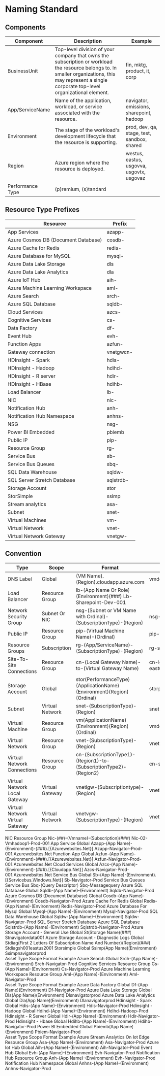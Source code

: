 # Naming Standard

## Components
| Component | Description | Example |
| ----------- | ----------- | ----------- |
| BusinessUnit | Top-level division of your company that owns the subscription or workload the resource belongs to. In smaller organizations, this may represent a single corporate top-level organizational element. | fin, mktg, product, it, corp |
| App/ServiceName | Name of the application, workload, or service associated with the resource. | navigator, emissions, sharepoint, hadoop |
| Environment | The stage of the workload's development lifecycle that the resource is supporting. | prod, dev, qa, stage, test, sandbox, shared |
| Region | Azure region where the resource is deployed. | westus, eastus, usgovva, usgovtx, usgovaz |
| Performance Type | (p)remium, (s)tandard |

## Resource Type Prefixes
| Resource | Prefix |
| ----------- | ----------- |
| App Services | azapp- |
| Azure Cosmos DB (Document Database) | cosdb- |
| Azure Cache for Redis | redis- |
| Azure Database for MySQL | mysql- |
| Azure Data Lake Storage | dls |
| Azure Data Lake Analytics | dla |
| Azure IoT Hub | aih- |
| Azure Machine Learning Workspace | aml- |
| Azure Search | srch- |
| Azure SQL Database | sqldb- |
| Cloud Services | azcs- |
| Cognitive Services | cs-
| Data Factory | df- |
| Event Hub | evh- |
| Function Apps |	azfun- |
| Gateway connection |	vnetgwcn- |
| HDInsight - Spark | hdis- |
| HDInsight - Hadoop | hdihd- |
| HDInsight - R server| hdir- |
| HDInsight - HBase | hdihb- |
| Load Balancer |	lb- |
| NIC |	nic- |
| Notification Hub | anh- |
| Notification Hub Namespace | anhns- |
| NSG |	nsg- |
| Power BI Embedded | pbiemb |
| Public IP |	pip- |
| Resource Group | rg- |
| Service Bus |	sb- |
| Service Bus Queues | sbq- |
| SQL Data Warehouse | sqldw- |
| SQL Server Stretch Database | sqlstrdb- |
| Storage Account |	stor |
| StorSimple | ssimp |
| Stream analytics | asa- |
| Subnet | snet- |
| Virtual Machines | vm- |
| Virtual Network |	vnet- |
| Virtual Network Gateway |	vnetgw- |

## Convention
| Type | Scope | Format | Example |
| ----------- | ----------- | ----------- | ----------- |
| DNS Label | Global | (VM Name).(Region).cloudapp.azure.com | vmdcdeveastus01.eastus.cloudapp.azure.com
| Load Balancer | Resource Group | lb-(App Name Or Role)(Environment)(###) Lb-Sharepoint-Dev-001
| Network Security Group | Subnet Or NIC | nsg-(Subnet or VM Name with Ordinal)-(SubscriptionType)-(Region) | nsg-shared-eastus |
| Public IP | Resource Group | pip-(Virtual Machine Name)-(Ordinal) | pip-vmdcdeveastus01-01 |
| Resource Groups | Subscription | rg-(App/ServiceName)-(SubscriptionType)-(Region) | rg-shared-dev-eastus |
| Site-To-Site Connections | Resource Group | cn-(Local Gateway Name)-to-(Virtual Gateway Name) | cn-lgw-shared-eastus-to-vgw-shared-eastus |
| Storage Account | Global | stor(PerformanceType)(ApplicationName)(Environment)(Region)(Ordinal) | storpwvddeveastus01
| Subnet | Virtual Network | snet-(SubscriptionType)-(Region) | snet-shared-eastus |
| Virtual Machine | Resource Group | vm(ApplicationName)(Environment)(Region)(Ordinal) | vmdcdeveastus01 |
| Virtual Network | Resource Group | vnet-(SubscriptionType)-(Region) | vnet-shared-eastus |
| Virtual Network Connections | Resource Group | cn-(SubscriptionType1)-(Region1)-to-(SubscriptionType2)-(Region2) | cn-shared-eastus-to-shared-westus |
| Virtual Network Local Gateway | Virtual Gateway | vnetlgw-(Subscriptiontype)-(Region) | vnetlgw-shared-eastus |
| Virtual Network Virtual Gateway | Virtual Network | vnetvgw-(SubscriptionType)-(Region) | vnetvgw-shared-eastus |










NIC Resource Group Nic-(##)-(Vmname)-(Subscription)(###) Nic-02-Vmhadoop1-Prod-001
App Service Global Azapp-(App Name)-(Environment)-(###).[{Azurewebsites.Net}] Azapp-Navigator-Prod-001.Azurewebsites.Net
Function App Global Azfun-(App Name)-(Environment)-(###).[{Azurewebsites.Net}] Azfun-Navigator-Prod-001.Azurewebsites.Net
Cloud Services Global Azcs-(App Name)-(Environment)-(###).[{Cloudapp.Net}] Azcs-Navigator-Prod-001.Azurewebsites.Net
Service Bus Global Sb-(App Name)-(Environment).[{Servicebus.Windows.Net}] Sb-Navigator-Prod
Service Bus Queues Service Bus Sbq-(Query Descriptor) Sbq-Messagequery
Azure SQL Database Global Sqldb-(App Name)-(Environment) Sqldb-Navigator-Prod
Azure Cosmos DB (Document Database) Global Cosdb-(App Name)-(Environment) Cosdb-Navigator-Prod
Azure Cache For Redis Global Redis-(App Name)-(Environment) Redis-Navigator-Prod
Azure Database For Mysql Global Mysql-(App Name)-(Environment) Mysql-Navigator-Prod
SQL Data Warehouse Global Sqldw-(App Name)-(Environment) Sqldw-Navigator-Prod
SQL Server Stretch Database Azure SQL Database Sqlstrdb-(App Name)-(Environment) Sqlstrdb-Navigator-Prod
Azure Storage Account - General Use Global St(Storage Name)(###) Stnavigatordata001
Azure Storage Account - Diagnostic Logs Global Stdiag(First 2 Letters Of Subscription Name And Number)(Region)(###) Stdiagsh001eastus2001
Storsimple Global Ssimp(App Name)(Environment) Ssimpnavigatorprod  
Asset Type Scope Format Example
Azure Search Global Srch-(App Name)-(Environment) Srch-Navigator-Prod
Cognitive Services Resource Group Cs-(App Name)-(Environment) Cs-Navigator-Prod
Azure Machine Learning Workspace Resource Group Aml-(App Name)-(Environment) Aml-Navigator-Prod  
Asset Type Scope Format Example
Azure Data Factory Global Df-(App Name)(Environment) Df-Navigator-Prod
Azure Data Lake Storage Global Dls(App Name)(Environment) Dlsnavigatorprod
Azure Data Lake Analytics Global Dla(App Name)(Environment) Dlanavigatorprod
Hdinsight - Spark Global Hdis-(App Name)-(Environment) Hdis-Navigator-Prod
Hdinsight - Hadoop Global Hdihd-(App Name)-(Environment) Hdihd-Hadoop-Prod
Hdinsight - R Server Global Hdir-(App Name)-(Environment) Hdir-Navigator-Prod
Hdinsight - Hbase Global Hdihb-(App Name)-(Environment) Hdihb-Navigator-Prod
Power BI Embedded Global Pbiemb(App Name)(Environment) Pbiem-Navigator-Prod   
Asset Type Scope Format Example
Azure Stream Analytics On Iot Edge Resource Group Asa-(App Name)-(Environment) Asa-Navigator-Prod
Azure Iot Hub Global Aih-(App Name)-(Environment) Aih-Navigator-Prod
Event Hub Global Evh-(App Name)-(Environment) Evh-Navigator-Prod
Notification Hub Resource Group Anh-(App Name)-(Environment) Evh-Navigator-Prod
Notification Hub Namespace Global Anhns-(App Name)-(Environment) Anhns-Navigator-Prod

